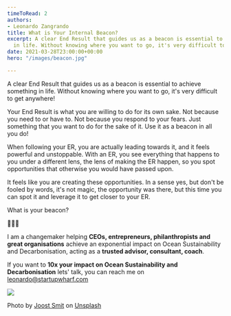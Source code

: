 ```yaml
---
timeToRead: 2
authors:
- Leonardo Zangrando
title: What is Your Internal Beacon?
excerpt: A clear End Result that guides us as a beacon is essential to achieve something
  in life. Without knowing where you want to go, it's very difficult to get anywhere!
date: 2021-03-28T23:00:00+00:00
hero: "/images/beacon.jpg"

---
```

A clear End Result that guides us as a beacon is essential to achieve something in life. Without knowing where you want to go, it's very difficult to get anywhere!  
  
Your End Result is what you are willing to do for its own sake. Not because you need to or have to. Not because you respond to your fears. Just something that you want to do for the sake of it. Use it as a beacon in all you do!

When following your ER, you are actually leading towards it, and it feels powerful and unstoppable. With an ER, you see everything that happens to you under a different lens, the lens of making the ER happen, so you spot opportunities that otherwise you would have passed upon. 

It feels like you are creating these opportunities. In a sense yes, but don't be fooled by words, it's not magic, the opportunity was there, but this time you can spot it and leverage it to get closer to your ER.

What is your beacon?

🌊🌊🌊

I am a changemaker helping **CEOs, entrepreneurs, philanthropists and great organisations** achieve an exponential impact on Ocean Sustainability and Decarbonisation, acting as a **trusted advisor, consultant, coach**.

If you want to **10x your impact on Ocean Sustainability and Decarbonisation** lets' talk, you can reach me on [leonardo@startupwharf.com](https://mail.google.com/mail/?view=cm&fs=1&tf=1&to=leonardo@startupwharf.com)

![](/images/beacon.jpg)

Photo by [Joost Smit](https://unsplash.com/@joostsmit?utm_source=unsplash&utm_medium=referral&utm_content=creditCopyText) on [Unsplash](/s/photos/beacon?utm_source=unsplash&utm_medium=referral&utm_content=creditCopyText)